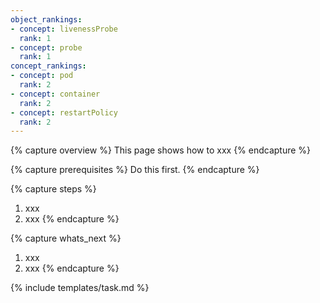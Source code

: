 ```yaml
---
object_rankings:
- concept: livenessProbe
  rank: 1
- concept: probe
  rank: 1
concept_rankings:
- concept: pod
  rank: 2
- concept: container
  rank: 2
- concept: restartPolicy
  rank: 2
---
```


{% capture overview %}
This page shows how to xxx
{% endcapture %}

{% capture prerequisites %}
Do this first.
{% endcapture %}

{% capture steps %}
1. xxx
1. xxx
{% endcapture %}

{% capture whats_next %}
1. xxx
1. xxx
{% endcapture %}

{% include templates/task.md %}
